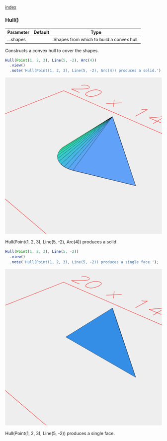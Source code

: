 [index](../../nb/api/index.md)
### Hull()
Parameter|Default|Type
---|---|---
|...shapes||Shapes from which to build a convex hull.

Constructs a convex hull to cover the shapes.

```JavaScript
Hull(Point(1, 2, 3), Line(5, -2), Arc(4))
  .view()
  .note('Hull(Point(1, 2, 3), Line(5, -2), Arc(4)) produces a solid.');
```

![Image](Hull.md.0.png)

Hull(Point(1, 2, 3), Line(5, -2), Arc(4)) produces a solid.

```JavaScript
Hull(Point(1, 2, 3), Line(5, -2))
  .view()
  .note('Hull(Point(1, 2, 3), Line(5, -2)) produces a single face.');
```

![Image](Hull.md.1.png)

Hull(Point(1, 2, 3), Line(5, -2)) produces a single face.
